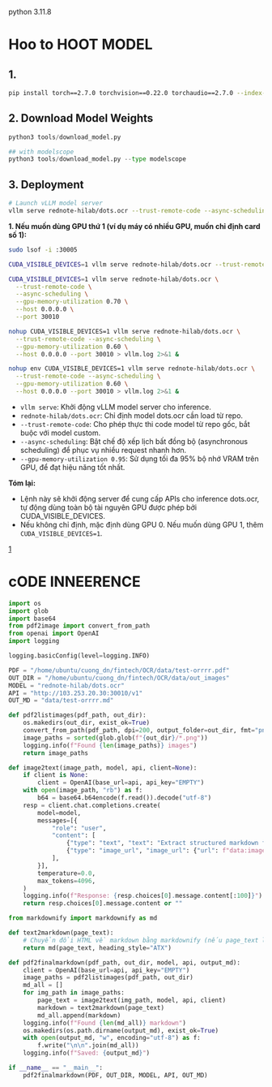 
python 3.11.8
# Hoo to HOOT MODEL 


## 1. 
```bash
pip install torch==2.7.0 torchvision==0.22.0 torchaudio==2.7.0 --index-url https://download.pytorch.org/whl/cu126
```

## 2. Download Model Weights
```python
python3 tools/download_model.py

## with modelscope
python3 tools/download_model.py --type modelscope
```


## 3. Deployment 

```bash
# Launch vLLM model server
vllm serve rednote-hilab/dots.ocr --trust-remote-code --async-scheduling --gpu-memory-utilization 0.95
```

**1. Nếu muốn dùng GPU thứ 1 (ví dụ máy có nhiều GPU, muốn chỉ định card số 1):**

```bash
sudo lsof -i :30005
```
```bash
CUDA_VISIBLE_DEVICES=1 vllm serve rednote-hilab/dots.ocr --trust-remote-code --async-scheduling --gpu-memory-utilization 0.60
```

```bash
CUDA_VISIBLE_DEVICES=1 vllm serve rednote-hilab/dots.ocr \
  --trust-remote-code \
  --async-scheduling \
  --gpu-memory-utilization 0.70 \
  --host 0.0.0.0 \
  --port 30010
```
```bash
nohup CUDA_VISIBLE_DEVICES=1 vllm serve rednote-hilab/dots.ocr \
  --trust-remote-code --async-scheduling \
  --gpu-memory-utilization 0.60 \
  --host 0.0.0.0 --port 30010 > vllm.log 2>&1 &
```

```bash
nohup env CUDA_VISIBLE_DEVICES=1 vllm serve rednote-hilab/dots.ocr \
  --trust-remote-code --async-scheduling \
  --gpu-memory-utilization 0.60 \
  --host 0.0.0.0 --port 30010 > vllm.log 2>&1 &
```

- `vllm serve`: Khởi động vLLM model server cho inference.
- `rednote-hilab/dots.ocr`: Chỉ định model dots.ocr cần load từ repo.
- `--trust-remote-code`: Cho phép thực thi code model từ repo gốc, bắt buộc với model custom.
- `--async-scheduling`: Bật chế độ xếp lịch bất đồng bộ (asynchronous scheduling) để phục vụ nhiều request nhanh hơn.
- `--gpu-memory-utilization 0.95`: Sử dụng tối đa 95% bộ nhớ VRAM trên GPU, để đạt hiệu năng tốt nhất.

**Tóm lại:**  
- Lệnh này sẽ khởi động server để cung cấp APIs cho inference dots.ocr, tự động dùng toàn bộ tài nguyên GPU được phép bởi CUDA_VISIBLE_DEVICES.  
- Nếu không chỉ định, mặc định dùng GPU 0. Nếu muốn dùng GPU 1, thêm `CUDA_VISIBLE_DEVICES=1`.


[1](https://github.com/rednote-hilab/dots.ocr)



# cODE INNEERENCE 

```PYTHON 
import os
import glob
import base64
from pdf2image import convert_from_path
from openai import OpenAI
import logging

logging.basicConfig(level=logging.INFO)

PDF = "/home/ubuntu/cuong_dn/fintech/OCR/data/test-orrrr.pdf"
OUT_DIR = "/home/ubuntu/cuong_dn/fintech/OCR/data/out_images"
MODEL = "rednote-hilab/dots.ocr"
API = "http://103.253.20.30:30010/v1"
OUT_MD = "data/test-orrrr.md"

def pdf2listimages(pdf_path, out_dir):
    os.makedirs(out_dir, exist_ok=True)
    convert_from_path(pdf_path, dpi=200, output_folder=out_dir, fmt="png")
    image_paths = sorted(glob.glob(f"{out_dir}/*.png"))
    logging.info(f"Found {len(image_paths)} images")
    return image_paths

def image2text(image_path, model, api, client=None):
    if client is None:
        client = OpenAI(base_url=api, api_key="EMPTY")
    with open(image_path, "rb") as f:
        b64 = base64.b64encode(f.read()).decode("utf-8")
    resp = client.chat.completions.create(
        model=model,
        messages=[{
            "role": "user",
            "content": [
                {"type": "text", "text": "Extract structured markdown from this page."},
                {"type": "image_url", "image_url": {"url": f"data:image/png;base64,{b64}"}}
            ],
        }],
        temperature=0.0,
        max_tokens=4096,
    )
    logging.info(f"Response: {resp.choices[0].message.content[:100]}")
    return resp.choices[0].message.content or ""

from markdownify import markdownify as md

def text2markdown(page_text):
    # Chuyển đổi HTML về markdown bằng markdownify (nếu page_text là HTML)
    return md(page_text, heading_style="ATX")

def pdf2finalmarkdown(pdf_path, out_dir, model, api, output_md):
    client = OpenAI(base_url=api, api_key="EMPTY")
    image_paths = pdf2listimages(pdf_path, out_dir)
    md_all = []
    for img_path in image_paths:
        page_text = image2text(img_path, model, api, client)
        markdown = text2markdown(page_text)
        md_all.append(markdown)
    logging.info(f"Found {len(md_all)} markdown")
    os.makedirs(os.path.dirname(output_md), exist_ok=True)
    with open(output_md, "w", encoding="utf-8") as f:
        f.write("\n\n".join(md_all))
    logging.info(f"Saved: {output_md}")

if __name__ == "__main__":
    pdf2finalmarkdown(PDF, OUT_DIR, MODEL, API, OUT_MD)
```